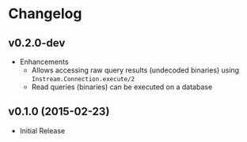 # Changelog

## v0.2.0-dev

- Enhancements
  - Allows accessing raw query results (undecoded binaries) using `Instream.Connection.execute/2`
  - Read queries (binaries) can be executed on a database

## v0.1.0 (2015-02-23)

- Initial Release
